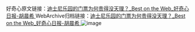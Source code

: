好奇心原文链接：[迪士尼乐园的门票为何贵得没天理？_Best on the Web_好奇心日报-胡晨希 ](https://www.qdaily.com/articles/10855.html)
WebArchive归档链接：[迪士尼乐园的门票为何贵得没天理？_Best on the Web_好奇心日报-胡晨希 ](http://web.archive.org/web/20190623163256/https://www.qdaily.com/articles/10855.html)
![image](http://ww3.sinaimg.cn/large/007d5XDply1g3wcatd9pej30u02no4kk)